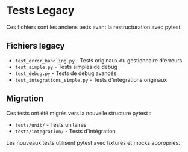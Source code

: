 # Tests Legacy

Ces fichiers sont les anciens tests avant la restructuration avec pytest.

## Fichiers legacy
- `test_error_handling.py` - Tests originaux du gestionnaire d'erreurs
- `test_simple.py` - Tests simples de debug
- `test_debug.py` - Tests de debug avancés
- `test_integrations_simple.py` - Tests d'intégrations originaux

## Migration
Ces tests ont été migrés vers la nouvelle structure pytest :
- `tests/unit/` - Tests unitaires
- `tests/integration/` - Tests d'intégration

Les nouveaux tests utilisent pytest avec fixtures et mocks appropriés.
